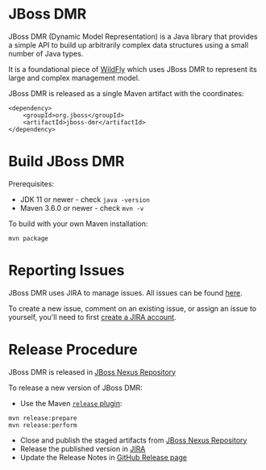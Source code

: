 # JBoss DMR

JBoss DMR (Dynamic Model Representation) is a Java library that provides a simple API to build up arbitrarily complex data structures using a small number of Java types.

It is a foundational piece of [WildFly](https://wildfly.org) which uses JBoss DMR to represent its large and complex management model.

JBoss DMR is released as a single Maven artifact with the coordinates:

```
<dependency>
    <groupId>org.jboss</groupId>
    <artifactId>jboss-dmr</artifactId>
</dependency>
```

# Build JBoss DMR

Prerequisites:

* JDK 11 or newer - check `java -version`
* Maven 3.6.0 or newer - check `mvn -v`

To build with your own Maven installation:

```
mvn package
```

# Reporting Issues

JBoss DMR uses JIRA to manage issues. All issues can be found [here](https://issues.redhat.com/projects/DMR/issues).

To create a new issue, comment on an existing issue, or assign an issue to yourself, you'll need to first [create a JIRA account](https://issues.redhat.com/).

# Release Procedure

JBoss DMR is released in [JBoss Nexus Repository](https://repository.jboss.org/nexus/)

To release a new version of JBoss DMR:

* Use the Maven [`release` plugin](https://maven.apache.org/maven-release/maven-release-plugin/):

```
mvn release:prepare
mvn release:perform
```

* Close and publish the staged artifacts from  [JBoss Nexus Repository](https://repository.jboss.org/nexus/)
* Release the published version in [JIRA](https://issues.redhat.com/projects/DMR?selectedItem=com.atlassian.jira.jira-projects-plugin:release-page&status=released-unreleased)
* Update the Release Notes in [GitHub Release page](https://github.com/wildfly/jboss-dmr/releases)


